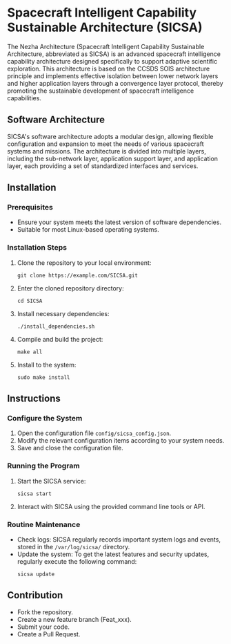 # Spacecraft Intelligent Capability Sustainable Architecture (SICSA)

The Nezha Architecture (Spacecraft Intelligent Capability Sustainable Architecture, abbreviated as SICSA) is an advanced spacecraft intelligence capability architecture designed specifically to support adaptive scientific exploration. This architecture is based on the CCSDS SOIS architecture principle and implements effective isolation between lower network layers and higher application layers through a convergence layer protocol, thereby promoting the sustainable development of spacecraft intelligence capabilities.

## Software Architecture
SICSA's software architecture adopts a modular design, allowing flexible configuration and expansion to meet the needs of various spacecraft systems and missions. The architecture is divided into multiple layers, including the sub-network layer, application support layer, and application layer, each providing a set of standardized interfaces and services.

## Installation

### Prerequisites
- Ensure your system meets the latest version of software dependencies.
- Suitable for most Linux-based operating systems.

### Installation Steps
1. Clone the repository to your local environment:
   ```
   git clone https://example.com/SICSA.git
   ```
2. Enter the cloned repository directory:
   ```
   cd SICSA
   ```
3. Install necessary dependencies:
   ```
   ./install_dependencies.sh
   ```
4. Compile and build the project:
   ```
   make all
   ```
5. Install to the system:
   ```
   sudo make install
   ```

## Instructions

### Configure the System
1. Open the configuration file `config/sicsa_config.json`.
2. Modify the relevant configuration items according to your system needs.
3. Save and close the configuration file.

### Running the Program
1. Start the SICSA service:
   ```
   sicsa start
   ```
2. Interact with SICSA using the provided command line tools or API.

### Routine Maintenance
- Check logs: SICSA regularly records important system logs and events, stored in the `/var/log/sicsa/` directory.
- Update the system: To get the latest features and security updates, regularly execute the following command:
  ```
  sicsa update
  ```

## Contribution
- Fork the repository.
- Create a new feature branch (Feat_xxx).
- Submit your code.
- Create a Pull Request.
